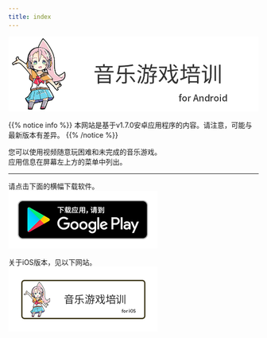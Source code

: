 ```yaml
---
title: index
---
```


![top banner](top_banner.zh.png)

{{% notice info %}}
本网站是基于v1.7.0安卓应用程序的内容。请注意，可能与最新版本有差异。
{{% /notice %}}

您可以使用视频随意玩困难和未完成的音乐游戏。<br>应用信息在屏幕左上方的菜单中列出。

-------

请点击下面的横幅下载软件。<br>
[![Google Play link](img_google-play-badge.zh.png#imgleft)](https://play.google.com/store/apps/details?id=jp.hyoromo.VideoSwing)
<div class="clear clear_box"></div>

关于iOS版本，见以下网站。<br>
[![Site link](img_banner_ios.zh.png#imgleft)](https://hyoromo.github.io/sound-game-training/zh/)
<div class="clear clear_box"></div>